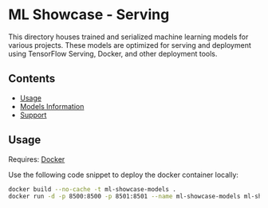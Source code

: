 # ML Showcase - Serving

This directory houses trained and serialized machine learning models for various projects. These models are optimized for serving and deployment using TensorFlow Serving, Docker, and other deployment tools.

## Contents

- [Usage](https://github.com/preetham-ganesh/ml-showcase/serving#usage)
- [Models Information](https://github.com/preetham-ganesh/ml-showcase/serving#models-information)
- [Support](https://github.com/preetham-ganesh/ml-showcase/serving#support)

## Usage

Requires: [Docker](https://www.docker.com)

Use the following code snippet to deploy the docker container locally:

```bash
docker build --no-cache -t ml-showcase-models .
docker run -d -p 8500:8500 -p 8501:8501 --name ml-showcase-models ml-showcase-models
```
